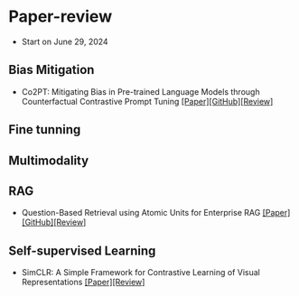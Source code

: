 # Paper-review
- Start on June 29, 2024

## Bias Mitigation
- Co2PT: Mitigating Bias in Pre-trained Language Models through Counterfactual Contrastive Prompt Tuning [[Paper]](https://aclanthology.org/2023.findings-emnlp.390/)[[GitHub]](https://github.com/dongxiangjue/Co2PT)[[Review]](https://fluoridated-trust-1fc.notion.site/Co2PT-Mitigating-Bias-in-Pre-trained-Language-Models-through-Counterfactual-Contrastive-Prompt-Tuni-47f53112fa814c22ab2750404b8e65e1)

## Fine tunning

## Multimodality

## RAG
- Question-Based Retrieval using Atomic Units for Enterprise RAG [[Paper]](https://arxiv.org/pdf/2405.12363v2)[[GitHub]]()[[Review]]()

## Self-supervised Learning
- SimCLR: A Simple Framework for Contrastive Learning of Visual Representations [[Paper]](https://arxiv.org/abs/2002.05709)[[Review]](https://fluoridated-trust-1fc.notion.site/SimCLR-A-Simple-Framework-for-Contrastive-Learning-of-Visual-Representations-6adee112129e4a24a4ff59c1ea16b3d4?pvs=4)
